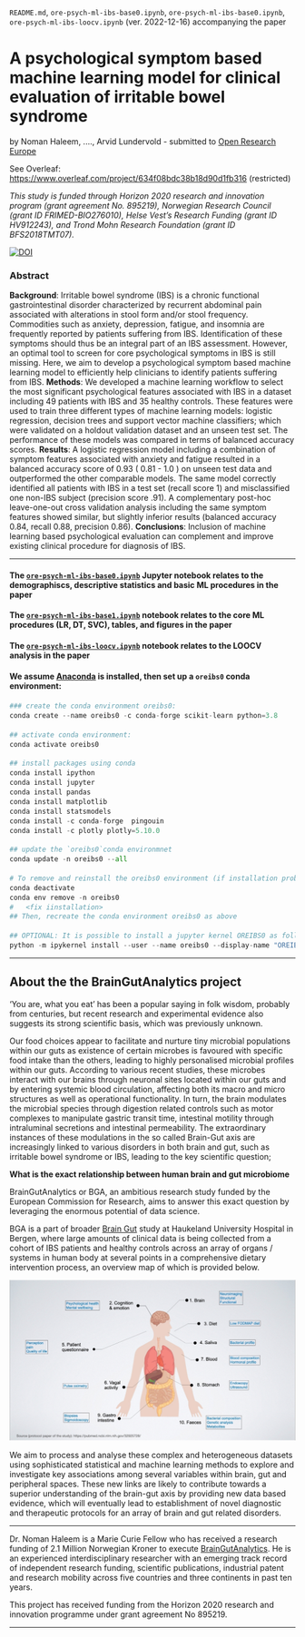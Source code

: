 `README.md`, `ore-psych-ml-ibs-base0.ipynb`, `ore-psych-ml-ibs-base0.ipynb`, `ore-psych-ml-ibs-loocv.ipynb` (ver. 2022-12-16) accompanying the paper


# A psychological symptom based machine learning model for clinical evaluation of irritable bowel syndrome

by Noman Haleem, ...., Arvid Lundervold - submitted to [Open Research Europe](https://open-research-europe.ec.europa.eu)

See Overleaf: https://www.overleaf.com/project/634f08bdc38b18d90d1fb316  (restricted)

_This study is funded through Horizon 2020 research and innovation program (grant agreement No. 895219), Norwegian
Research Council (grant ID FRIMED-BIO276010), Helse Vest’s Research Funding (grant ID HV912243), and Trond Mohn
Research Foundation (grant ID BFS2018TMT07)._

[![DOI](https://zenodo.org/badge/DOI/10.5281/zenodo.7454380.svg)](https://doi.org/10.5281/zenodo.7454380)

### Abstract


**Background**: Irritable bowel syndrome (IBS) is a chronic functional gastrointestinal disorder characterized by recurrent abdominal pain associated with alterations in stool form and/or stool frequency. Commodities such as anxiety, depression, fatigue, and insomnia are frequently reported by patients suffering from IBS. Identification of these symptoms should thus be an integral part of an IBS assessment. However, an optimal tool to screen for core psychological symptoms in IBS is still missing. Here, we aim to develop a psychological symptom based machine learning model to efficiently help clinicians to identify patients suffering from IBS.
**Methods**: We developed a machine learning workflow to select the most significant psychological features associated with IBS in a dataset including $49$ patients with IBS and $35$ healthy controls. These features were used to train three different types of machine learning models: logistic regression, decision trees and support vector machine classifiers; which were validated on a holdout validation dataset and an unseen test set. The performance of these models was compared in terms of balanced accuracy scores.
**Results**: A logistic regression model including a combination of symptom features associated with anxiety and fatigue resulted in a balanced accuracy score of $0.93$ ( $0.81$ - $1.0$ ) on unseen test data and outperformed the other comparable models. The same model correctly identified all patients with IBS in a test set (recall score $1$) and misclassified one non-IBS subject (precision score $.91$). 
A complementary post-hoc leave-one-out cross validation analysis including the same symptom features showed similar, but slightly inferior results (balanced accuracy $0.84$, recall $0.88$, precision $0.86$).
**Conclusions**: Inclusion of machine learning based psychological evaluation can complement and improve existing clinical procedure for diagnosis of IBS.


***

#### The  [`ore-psych-ml-ibs-base0.ipynb`](./ore-psych-ml-ibs-base0.ipynb) Jupyter notebook relates to the demographiscs, descriptive statistics and basic ML procedures in the paper

#### The  [`ore-psych-ml-ibs-base1.ipynb`](./ore-psych-ml-ibs-base1.ipynb) notebook relates to the core ML procedures (LR, DT, SVC), tables, and figures in the paper

#### The  [`ore-psych-ml-ibs-loocv.ipynb`](./ore-psych-ml-ibs-loocv.ipynb) notebook relates to the LOOCV analysis in the paper


#### We assume [Anaconda](https://www.anaconda.com) is installed, then set up a `oreibs0` conda environment:

```python
### create the conda environment oreibs0:
conda create --name oreibs0 -c conda-forge scikit-learn python=3.8

## activate conda environment:
conda activate oreibs0

## install packages using conda
conda install ipython
conda install jupyter
conda install pandas
conda install matplotlib
conda install statsmodels
conda install -c conda-forge  pingouin
conda install -c plotly plotly=5.10.0

## update the `oreibs0`conda environmnet
conda update -n oreibs0 --all

# To remove and reinstall the oreibs0 environment (if installation problems):
conda deactivate
conda env remove -n oreibs0
#   <fix iinstallation>
## Then, recreate the conda environment oreibs0 as above

## OPTIONAL: It is possible to install a jupyter kernel OREIBS0 as follows
python -m ipykernel install --user --name oreibs0 --display-name "OREIBS0"
```

***

## About the the BrainGutAnalytics project

‘You are, what you eat’ has been a popular saying in folk wisdom, probably from centuries, but recent research and experimental evidence also suggests its strong scientific basis, which was previously unknown.

Our food choices appear to facilitate and nurture tiny microbial populations within our guts as existence of certain microbes is favoured with specific food intake than the others, leading to highly personalised microbial profiles within our guts. According to various recent studies, these microbes interact with our brains through neuronal sites located within our guts and by entering systemic blood circulation, affecting both its macro and micro structures as well as operational functionality. In turn, the brain modulates the microbial species through digestion related controls such as motor complexes to manipulate gastric transit time, intestinal motility through intraluminal secretions and intestinal permeability. The extraordinary instances of these modulations in the so called Brain-Gut axis are increasingly linked to various disorders in both brain and gut, such as irritable bowel syndrome or IBS, leading to the key scientific question;

**What is the exact relationship between human brain and gut microbiome**

BrainGutAnalytics or BGA, an ambitious research study funded by the European Commission for Research, aims to answer this exact question by leveraging the enormous potential of data science.

BGA is a part of broader [Brain Gut](https://braingut.no) study at Haukeland University Hospital in Bergen, where large amounts of clinical data is being collected from a cohort of IBS patients and healthy controls across an array of organs / systems in human body at several points in a comprehensive dietary intervention process, an overview map of which is provided below.

![image](assets/BrainGutAnalytics.jpg)

We aim to process and analyse these complex and heterogeneous datasets using sophisticated statistical and machine learning methods to explore and investigate key associations among several variables within brain, gut and peripheral spaces. These new links are likely to contribute towards a superior understanding of the brain-gut axis by providing new data based evidence, which will eventually lead to establishment of novel diagnostic and therapeutic protocols for an array of brain and gut related disorders.


***

Dr. Noman Haleem is a Marie Curie Fellow who has received a research funding of 2.1 Million Norwegian Kroner to execute [BrainGutAnalytics](https://braingut.no/braingutanalytics). He is an experienced interdisciplinary researcher with an emerging track record of independent research funding, scientific publications, industrial patent and research mobility across five countries and three continents in past ten years.

This project has received funding from the Horizon 2020 research and innovation programme under grant agreement No 895219.

***
